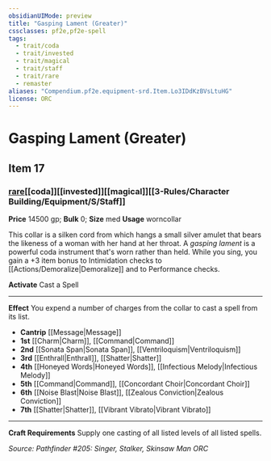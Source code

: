 ```yaml
---
obsidianUIMode: preview
title: "Gasping Lament (Greater)"
cssclasses: pf2e,pf2e-spell
tags:
  - trait/coda
  - trait/invested
  - trait/magical
  - trait/staff
  - trait/rare
  - remaster
aliases: "Compendium.pf2e.equipment-srd.Item.Lo3IDdKzBVsLtuHG"
license: ORC
---
```

# Gasping Lament (Greater)
## Item 17
### [rare](rare.md "Rare Rarity Trait")[[coda]][[invested]][[magical]][[3-Rules/Character Building/Equipment/S/Staff]]


**Price** 14500 gp; 
**Bulk** 0; **Size** med
**Usage** worncollar

This collar is a silken cord from which hangs a small silver amulet that bears the likeness of a woman with her hand at her throat. A _gasping lament_ is a powerful coda instrument that's worn rather than held. While you sing, you gain a +3 item bonus to Intimidation checks to [[Actions/Demoralize|Demoralize]] and to Performance checks.

**Activate** Cast a Spell

* * *

**Effect** You expend a number of charges from the collar to cast a spell from its list.

*   **Cantrip** [[Message|Message]]
*   **1st** [[Charm|Charm]], [[Command|Command]]
*   **2nd** [[Sonata Span|Sonata Span]], [[Ventriloquism|Ventriloquism]]
*   **3rd** [[Enthrall|Enthrall]], [[Shatter|Shatter]]
*   **4th** [[Honeyed Words|Honeyed Words]], [[Infectious Melody|Infectious Melody]]
*   **5th** [[Command|Command]], [[Concordant Choir|Concordant Choir]]
*   **6th** [[Noise Blast|Noise Blast]], [[Zealous Conviction|Zealous Conviction]]
*   **7th** [[Shatter|Shatter]], [[Vibrant Vibrato|Vibrant Vibrato]]

* * *

**Craft Requirements** Supply one casting of all listed levels of all listed spells.

*Source: Pathfinder #205: Singer, Stalker, Skinsaw Man*
*ORC*